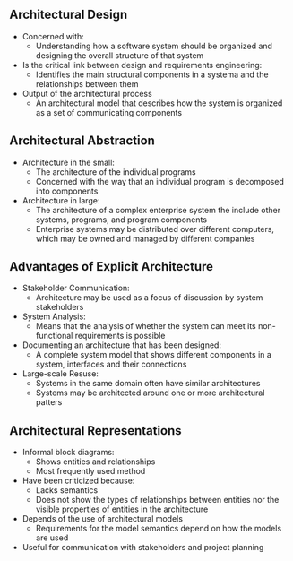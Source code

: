 ## Architectural Design
- Concerned with:
    - Understanding how a software system should be organized and designing the overall structure of that system
- Is the critical link between design and requirements engineering:
    - Identifies the main structural components in a systema and the relationships between them
- Output of the architectural process
    - An architectural model that describes how the system is organized as a set of communicating components

## Architectural Abstraction
- Architecture in the small:
    - The architecture of the individual programs
    - Concerned with the way that an individual program is decomposed into components
- Architecture in large:
    - The architecture of a complex enterprise system the include other systems, programs, and program components
    - Enterprise systems may be distributed over different computers, which may be owned and managed by different companies


## Advantages of Explicit Architecture
- Stakeholder Communication:
    - Architecture may be used as a focus of discussion by system stakeholders
- System Analysis:
    - Means that the analysis of whether the system can meet its non-functional requirements is possible
- Documenting an architecture that has been designed:
    - A complete system model that shows different components in a system, interfaces and their connections
- Large-scale Resuse:
    - Systems in the same domain often have similar architectures
    - Systems may be architected around one or more architectural patters

## Architectural Representations
- Informal block diagrams:
    - Shows entities and relationships
    - Most frequently used method
- Have been criticized because:
    - Lacks semantics
    - Does not show the types of relationships between entities nor the visible properties of entities in the architecture
- Depends of the use of architectural models
    - Requirements for the model semantics depend on how the models are used
- Useful for communication with stakeholders and project planning


